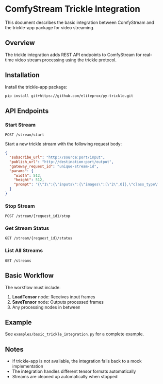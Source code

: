# ComfyStream Trickle Integration

This document describes the basic integration between ComfyStream and the trickle-app package for video streaming.

## Overview

The trickle integration adds REST API endpoints to ComfyStream for real-time video stream processing using the trickle protocol.

## Installation

Install the trickle-app package:

```bash
pip install git+https://github.com/eliteprox/py-trickle.git
```

## API Endpoints

### Start Stream
```
POST /stream/start
```

Start a new trickle stream with the following request body:

```json
{
  "subscribe_url": "http://source:port/input",
  "publish_url": "http://destination:port/output",
  "gateway_request_id": "unique-stream-id",
  "params": {
    "width": 512,
    "height": 512,
    "prompt": "{\"1\":{\"inputs\":{\"images\":[\"2\",0]},\"class_type\":\"SaveTensor\"},\"2\":{\"inputs\":{},\"class_type\":\"LoadTensor\"}}"
  }
}
```

### Stop Stream
```
POST /stream/{request_id}/stop
```

### Get Stream Status
```
GET /stream/{request_id}/status
```

### List All Streams
```
GET /streams
```

## Basic Workflow

The workflow must include:
1. **LoadTensor** node: Receives input frames
2. **SaveTensor** node: Outputs processed frames
3. Any processing nodes in between

## Example

See `examples/basic_trickle_integration.py` for a complete example.

## Notes

- If trickle-app is not available, the integration falls back to a mock implementation
- The integration handles different tensor formats automatically
- Streams are cleaned up automatically when stopped